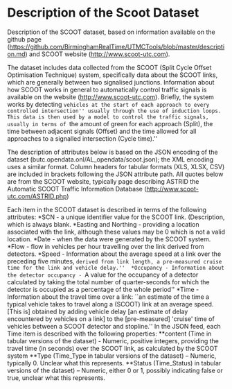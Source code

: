 # Description of the Scoot Dataset

Description of the SCOOT dataset, based on information available on the github page (https://github.com/BirminghamRealTime/UTMCTools/blob/master/description.md) and SCOOT website (http://www.scoot-utc.com).

The dataset includes data collected from the SCOOT (Split Cycle Offset Optimisation Technique) system, specifically data about the SCOOT links, which are generally between two signalised junctions.   Information about how SCOOT works in general to automatically control traffic signals is available on the website (http://www.scoot-utc.com).  Briefly, the system works by detecting ``vehicles at the start of each approach to every controlled intersection'' usually through the use of induction loops.  This data is then used by a model to control the traffic signals, usually in terms of ``the amount of green for each approach (Split), the time between adjacent signals (Offset) and the time allowed for all approaches to a signalled intersection (Cycle time).''

The description of attributes below is based on the JSON encoding of the dataset (butc.opendata.onl/AL_opendata/scoot.json); the XML encoding uses a similar format.  Column headers for tabular formats (XLS, XLSX, CSV) are included in brackets following the JSON attribute path.  All quotes below are from the SCOOT website, typically page describing ASTRID the Automatic SCOOT Traffic Information Database (http://www.scoot-utc.com/ASTRID.php)

Each item in the SCOOT dataset is described in terms of the following attributes:
*SCN - a unique identifier value for the SCOOT link. 
(Description, which is always blank.
*Easting and Northing - providing a location associated with the link, although these values may be 0 which is not a valid location.
*Date - when the data were generated by the SCOOT system. 
*Flow - flow in vehicles per hour travelling over the link derived from detectors.
*Speed - Information about the average speed at a link over the preceding five minutes, ``derived from link length, a pre-measured cruise time for the link and vehicle delay.'' 
*Occupancy - Information about the detector occupancy - ``A value for the occupancy of a detector calculated by taking the total number of quarter-seconds for which the detector is occupied as a percentage of the whole period''
*Time - Information about the travel time over a link: ``an estimate of the time a typical vehicle takes to travel along a (SCOOT) link at an average speed. [This is] obtained by adding vehicle delay [an estimate of delay encountered by vehicles on a link] to the [pre-measured] 'cruise' time of vehicles between a SCOOT detector and stopline.'' In the JSON feed, each Time item is described with the following properties:
**content (Time in tabular versions of the dataset) - Numeric, positive integers, providing the travel time (in seconds) over the SCOOT link, as calculated by the SCOOT system
**Type (Time_Type in tabular versions of the dataset) – Numeric, typically 0.  Unclear what this represents. 
**Status (Time_Status) in tabular versions of the dataset) – Numeric, either 0 or 1, possibly indicating false or true, unclear what this represents. 
